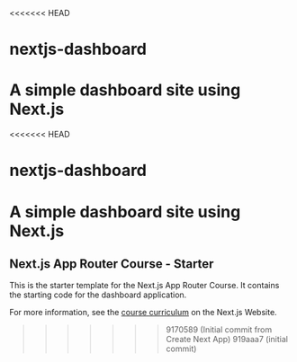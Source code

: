 <<<<<<< HEAD
# nextjs-dashboard
A simple dashboard site using Next.js
=======
<<<<<<< HEAD
# nextjs-dashboard
A simple dashboard site using Next.js
=======
## Next.js App Router Course - Starter

This is the starter template for the Next.js App Router Course. It contains the starting code for the dashboard application.

For more information, see the [course curriculum](https://nextjs.org/learn) on the Next.js Website.
>>>>>>> 9170589 (Initial commit from Create Next App)
>>>>>>> 919aaa7 (initial commit)
